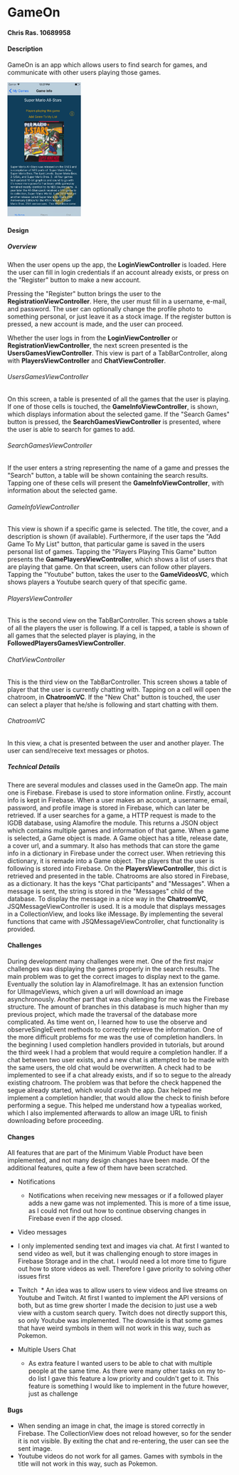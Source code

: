 # GameOn
#### Chris Ras. 10689958

#### Description
GameOn is an app which allows users to find search for games, and communicate with other users playing those games.


<img src="https://github.com/cmdras/GameOn/blob/master/doc/GameOn%20Screens%20FINAL/GameInfoScreen.png" alt="Game Info Screen" width="165" height="300">

#### Design
##### Overview
When the user opens up the app, the **LoginViewController** is loaded. Here the user can fill in login credentials if an account already exists, or press on the "Register" button to make a new account. 

Pressing the "Register" button brings the user to the **RegistrationViewController**. Here, the user must fill in a username, e-mail, and password. The
user can optionally change the profile photo to something personal, or just leave it as a stock image. If the register button is pressed,
a new account is made, and the user can proceed. 

Whether the user logs in from the **LoginViewController** or **RegistrationViewController**, the next screen presented is the **UsersGamesViewController**.
This view is part of a TabBarController, along with **PlayersViewController** and **ChatViewController**.

###### UsersGamesViewController
On this screen, a table is presented of all the games that the user is playing. If one of those cells is touched, the **GameInfoViewController**, is shown, which displays information about the selected game. If the "Search Games" button is pressed, the **SearchGamesViewController** is presented, where the user is able to search for games to add. 

###### SearchGamesViewController
If the user enters a string representing the name of a game and presses the "Search" button, a table will be shown containing the search results. 
Tapping one of these cells will present the **GameInfoViewController**, with information about the selected game. 

###### GameInfoViewController
This view is shown if a specific game is selected. The title, the cover, and a description is shown (if available). Furthermore, if the user taps the "Add Game To My List" button, that particular game is saved in the users personal list of games. Tapping the "Players Playing This Game" button presents the **GamePlayersViewController**, which shows a list of users that are playing that game. On that screen, users can follow other players. Tapping the "Youtube" button, takes the user to the **GameVideosVC**, which shows players a Youtube search query of that specific game. 

###### PlayersViewController
This is the second view on the TabBarController. This screen shows a table of all the players the user is following. If a cell is tapped, a table is shown of all games that the selected player is playing, in the **FollowedPlayersGamesViewController**. 

###### ChatViewController
This is the third view on the TabBarController. This screen shows a table of player that the user is currently chatting with. Tapping on a cell will open the chatroom, in **ChatroomVC**. If the "New Chat" button is touched, the user can select a player that he/she is following and start chatting with them.

###### ChatroomVC
In this view, a chat is presented between the user and another player. The user can send/receive text messages or photos.

##### Technical Details
There are several modules and classes used in the GameOn app. The main one is Firebase. Firebase is used to store information online. Firstly, account info is kept in Firebase. When a user makes an account, a username, email, password, and profile image is stored in Firebase, which can later be retrieved.
If a user searches for a game, a HTTP request is made to the IGDB database, using Alamofire the module. This returns a JSON object which contains multiple games and information of that game. When a game is selected, a Game object is made. A Game object has a title, release date, a cover url, and a summary. It also has methods that can store the game info in a dictionary in Firebase under the correct user. When retrieving this dictionary, it is remade into a Game object.
The players that the user is following is stored into Firebase. On the **PlayersViewController**, this dict is retrieved and presented in the table. 
Chatrooms are also stored in Firebase, as a dictionary. It has the keys "Chat participants" and "Messages". When a message is sent, the string is stored in the "Messages" child of the database. To display the message in a nice way in the **ChatroomVC**, JSQMessageViewController is used. It is a module that displays messages in a CollectionView, and looks like iMessage. By implementing the several functions that came with JSQMessageViewController, chat functionality is provided. 

#### Challenges
During development many challenges were met. One of the first major challenges was displaying the games properly in the search results. The main problem was to get the correct images to display next to the game. Eventually the solution lay in AlamofireImage. It has an extension function for UIImageViews, which given a url will download an image asynchronously. 
Another part that was challenging for me was the Firebase structure. The amount of branches in this database is much higher than my previous project, which made the traversal of the database more complicated. As time went on, I learned how to use the observe and observeSingleEvent methods to correctly retrieve the information.
One of the more difficult problems for me was the use of completion handlers. In the beginning I used completion handlers provided in tutorials, but around the third week I had a problem that would require a completion handler. If a chat between two user exists, and a new chat is attempted to be made with the same users, the old chat would be overwritten. A check had to be implemented to see if a chat already exists, and if so to segue to the already existing chatroom. The problem was that before the check happened the segue already started, which would crash the app. Dax helped me implement a completion handler, that would allow the check to finish before performing a segue. This helped me understand how a typealias worked, which I also implemented afterwards to allow an image URL to finish downloading before proceeding. 

#### Changes
All features that are part of the Minimum Viable Product have been implemented, and not many design changes have been made. Of the additional features, quite a few of them have been scratched. 

* Notifications
  * Notifications when receiving new messages or if a followed player adds a new game was not implemented. This is more of a time issue, as I could not find out how to continue observing changes in Firebase even if the app closed. 

*  Video messages
  * I only implemented sending text and images via chat. At first I wanted to send video as well, but it was challenging enough to store images in Firebase Storage and in the chat. I would need a lot more time to figure out how to store videos as well. Therefore I gave priority to solving other issues first

* Twitch
  * An idea was to allow users to view videos and live streams on Youtube and Twitch. At first I wanted to implement the API versions of both, but as time grew shorter I made the decision to just use a web view with a custom search query. Twitch does not directly support this, so only Youtube was implemented. The downside is that some games that have weird symbols in them will not work in this way, such as Pokemon. 
  
* Multiple Users Chat
  * As extra feature I wanted users to be able to chat with multiple people at the same time. As there were many other tasks on my to-do list I gave this feature a low priority and couldn't get to it. This feature is something I would like to implement in the future however, just as challenge

#### Bugs
* When sending an image in chat, the image is stored correctly in Firebase. The CollectionView does not reload however, so for the sender it is not visible. By exiting the chat and re-entering, the user can see the sent image.
* Youtube videos do not work for all games. Games with symbols in the title will not work in this way, such as Pokemon.
